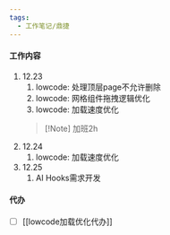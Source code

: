 ```yaml
---
tags:
  - 工作笔记/鼎捷
---
```

#### 工作内容
1. 12.23
	1. lowcode: 处理顶层page不允许删除
	2. lowcode: 网格组件拖拽逻辑优化
	3. lowcode: 加载速度优化
	> [!Note] 加班2h
2. 12.24
	1. lowcode: 加载速度优化
3. 12.25
	1. AI Hooks需求开发

#### 代办
- [ ] [[lowcode加载优化代办]]